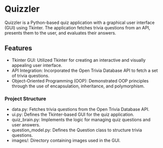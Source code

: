# Quizzler

Quizzler is a Python-based quiz application with a graphical user interface (GUI) using Tkinter. The application fetches trivia questions from an API, presents them to the user, and evaluates their answers.

## Features
- Tkinter GUI: Utilized Tkinter for creating an interactive and visually appealing user interface.
- API Integration: Incorporated the Open Trivia Database API to fetch a set of trivia questions.
- Object-Oriented Programming (OOP): Demonstrated OOP principles through the use of encapsulation, inheritance, and polymorphism.

### Project Structure
- data.py: Fetches trivia questions from the Open Trivia Database API.
- ui.py: Defines the Tkinter-based GUI for the quiz application.
- quiz_brain.py: Implements the logic for managing quiz questions and user answers.
- question_model.py: Defines the Question class to structure trivia questions.
- images/: Directory containing images used in the GUI.
